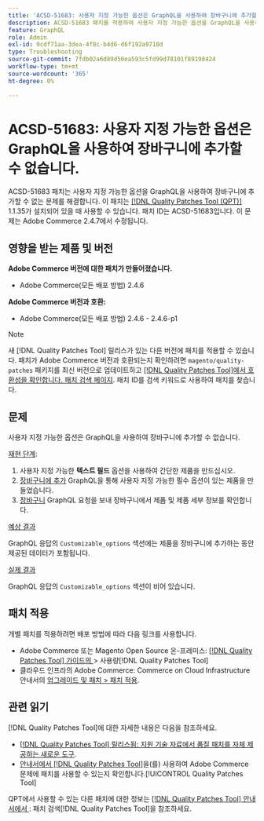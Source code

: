 ```yaml
---
title: 'ACSD-51683: 사용자 지정 가능한 옵션은 GraphQL을 사용하여 장바구니에 추가할 수 없습니다.'
description: ACSD-51683 패치를 적용하여 사용자 지정 가능한 옵션을 GraphQL을 사용하여 장바구니에 추가할 수 없는 Adobe Commerce 문제를 해결합니다.
feature: GraphQL
role: Admin
exl-id: 9cdf71aa-3dea-4f8c-b4d6-d6f192a9710d
type: Troubleshooting
source-git-commit: 7fdb02a6d89d50ea593c5fd99d78101f89198424
workflow-type: tm+mt
source-wordcount: '365'
ht-degree: 0%

---
```


# ACSD-51683: 사용자 지정 가능한 옵션은 GraphQL을 사용하여 장바구니에 추가할 수 없습니다.

ACSD-51683 패치는 사용자 지정 가능한 옵션을 GraphQL을 사용하여 장바구니에 추가할 수 없는 문제를 해결합니다. 이 패치는 [[!DNL Quality Patches Tool (QPT)]](https://experienceleague.adobe.com/ko/docs/commerce-operations/tools/quality-patches-tool/quality-patches-tool-to-self-serve-quality-patches) 1.1.35가 설치되어 있을 때 사용할 수 있습니다. 패치 ID는 ACSD-51683입니다. 이 문제는 Adobe Commerce 2.4.7에서 수정됩니다.

## 영향을 받는 제품 및 버전

**Adobe Commerce 버전에 대한 패치가 만들어졌습니다.**

* Adobe Commerce(모든 배포 방법) 2.4.6

**Adobe Commerce 버전과 호환:**

* Adobe Commerce(모든 배포 방법) 2.4.6 - 2.4.6-p1

>[!NOTE]
>
>새 [!DNL Quality Patches Tool] 릴리스가 있는 다른 버전에 패치를 적용할 수 있습니다. 패치가 Adobe Commerce 버전과 호환되는지 확인하려면 `magento/quality-patches` 패키지를 최신 버전으로 업데이트하고 [[!DNL Quality Patches Tool]에서 호환성을 확인합니다. 패치 검색 페이지](https://experienceleague.adobe.com/tools/commerce-quality-patches/index.html?lang=ko). 패치 ID를 검색 키워드로 사용하여 패치를 찾습니다.

## 문제

사용자 지정 가능한 옵션은 GraphQL을 사용하여 장바구니에 추가할 수 없습니다.

<u>재현 단계</u>:

1. 사용자 지정 가능한 **텍스트 필드** 옵션을 사용하여 간단한 제품을 만드십시오.
1. [장바구니에 추가](https://developer.adobe.com/commerce/webapi/graphql/tutorials/checkout/add-product-to-cart/) GraphQL을 통해 사용자 지정 가능한 필수 옵션이 있는 제품을 만들었습니다.
1. [장바구니](https://developer.adobe.com/commerce/webapi/graphql/schema/cart/queries/cart/) GraphQL 요청을 보내 장바구니에서 제품 및 제품 세부 정보를 확인합니다.

<u>예상 결과</u>

GraphQL 응답의 `Customizable_options` 섹션에는 제품을 장바구니에 추가하는 동안 제공된 데이터가 포함됩니다.

<u>실제 결과</u>

GraphQL 응답의 `Customizable_options` 섹션이 비어 있습니다.

## 패치 적용

개별 패치를 적용하려면 배포 방법에 따라 다음 링크를 사용합니다.

* Adobe Commerce 또는 Magento Open Source 온-프레미스: [[!DNL Quality Patches Tool]  가이드의 &#x200B;](/help/tools/quality-patches-tool/usage.md)> 사용량[!DNL Quality Patches Tool]
* 클라우드 인프라의 Adobe Commerce: Commerce on Cloud Infrastructure 안내서의 [업그레이드 및 패치 > 패치 적용](https://experienceleague.adobe.com/docs/commerce-cloud-service/user-guide/develop/upgrade/apply-patches.html?lang=ko).

## 관련 읽기

[!DNL Quality Patches Tool]에 대한 자세한 내용은 다음을 참조하세요.

* [[!DNL Quality Patches Tool] 릴리스됨: 지원 기술 자료에서 품질 패치를 자체 제공하는 새로운 도구](https://experienceleague.adobe.com/ko/docs/commerce-operations/tools/quality-patches-tool/quality-patches-tool-to-self-serve-quality-patches).
* [&#x200B; 안내서에서  [!DNL Quality Patches Tool]](/help/tools/quality-patches-tool/patches-available-in-qpt/check-patch-for-magento-issue-with-magento-quality-patches.md)을(를) 사용하여 Adobe Commerce 문제에 패치를 사용할 수 있는지 확인합니다.[!UICONTROL Quality Patches Tool]


QPT에서 사용할 수 있는 다른 패치에 대한 정보는 [[!DNL Quality Patches Tool] 안내서에서 &#x200B;](https://experienceleague.adobe.com/tools/commerce-quality-patches/index.html?lang=ko): 패치 검색[!DNL Quality Patches Tool]을 참조하세요.
